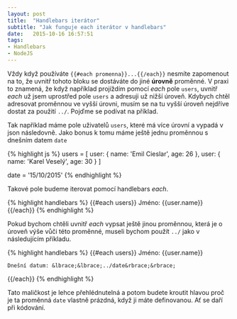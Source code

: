 ```yaml
---
layout: post
title:  "Handlebars iterátor"
subtitle: "Jak funguje each iterátor v handlebars"
date:   2015-10-16 16:57:51
tags:
- Handlebars
- NodeJS
---
```


Vždy když používáte `{{#each promenna}}...{{/each}}` nesmíte zapomenout na to, že uvnitř tohoto bloku se dostáváte do jiné **úrovně** proměnné. V praxi to znamená, že když například projíždím pomocí *each* pole `users`, uvnitř *each* už jsem uprostřed pole `users` a adresuji už nižší úroveň. Kdybych chtěl adresovat proměnnou ve vyšší úrovni, musím se na tu vyšší úroveň nejdříve dostat za použití `../`. Pojďme se podívat na příklad.

Tak například máme pole uživatelů `users`, které má více úrovní a vypadá v json následovně. Jako bonus k tomu máme ještě jednu proměnnou s dnešním datem `date`

{% highlight js %}
users = [
	user: {
		name: 'Emil Cieslar',
		age: 26
	},
	user: {
		name: 'Karel Veselý',
		age: 30
	}
]

date = '15/10/2015'
{% endhighlight %}

Takové pole budeme iterovat pomocí handlebars *each*.

{% highlight handlebars %}
{{#each users}}
	Jméno: {{user.name}}
{{/each}}
{% endhighlight %}

Pokud bychom chtěli uvnitř *each* vypsat ještě jinou proměnnou, která je o úroveň výše vůči této proměnné, museli bychom použít `../` jako v následujícím příkladu.

{% highlight handlebars %}
&lbrace;&lbrace;#each users&rbrace;&rbrace;
	Jméno: &lbrace;&lbrace;user.name&rbrace;&rbrace;

	Dnešní datum: &lbrace;&lbrace;../date&rbrace;&rbrace;
&lbrace;&lbrace;/each&rbrace;&rbrace;
{% endhighlight %}

Tato maličkost je lehce přehlédnutelná a potom budete kroutit hlavou proč je ta proměnná `date` vlastně prázdná, když ji máte definovanou. Ať se daří při kódování.
